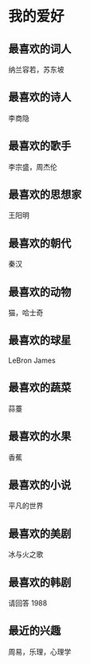 # 我的爱好

## 最喜欢的词人

纳兰容若，苏东坡

## 最喜欢的诗人

李商隐

## 最喜欢的歌手

李宗盛，周杰伦

## 最喜欢的思想家

王阳明

## 最喜欢的朝代

秦汉

## 最喜欢的动物

猫，哈士奇

## 最喜欢的球星

LeBron James

## 最喜欢的蔬菜

蒜薹

## 最喜欢的水果

香蕉

## 最喜欢的小说

平凡的世界  

## 最喜欢的美剧

冰与火之歌

## 最喜欢的韩剧

请回答 1988

## 最近的兴趣

周易，乐理，心理学
